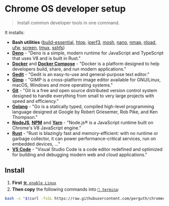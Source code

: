 # Chrome OS developer setup

> Install common developer tools in one command.

It installs:

- **Bash utilities** ([build-essential](https://www.google.com/search?q=build-essential), [htop](https://hisham.hm/htop/), [iperf3](https://iperf.fr/), [mosh](https://mosh.org/), [nano](https://www.nano-editor.org/), [nmap](https://nmap.org/), [nload](https://github.com/rolandriegel/nload), [ufw](https://g.co/kgs/R7KmgH), [screen](https://www.gnu.org/software/screen/), [tmux](https://github.com/tmux/tmux/wiki), [sshfs](https://github.com/libfuse/sshfs))
- **[Deno](https://deno.land/)** - "Deno is a simple, modern runtime for JavaScript and TypeScript that uses V8 and is built in Rust."
- **[Docker](https://www.docker.com/)** and **[Docker Compose](https://docs.docker.com/compose/)** - "Docker is a platform designed to help developers build, share, and run modern applications."
- **[Gedit](https://wiki.gnome.org/Apps/Gedit)** - "Gedit is an easy-to-use and general-purpose text editor."
- **[Gimp](https://www.gimp.org/)** - "GIMP is a cross-platform image editor available for GNU/Linux, macOS, Windows and more operating systems."
- **[Git](https://git-scm.com/)** - "Git is a free and open source distributed version control system designed to handle everything from small to very large projects with speed and efficiency."
- **[Golang](https://golang.org/)** - "Go is a statically typed, compiled high-level programming language designed at Google by Robert Griesemer, Rob Pike, and Ken Thompson."
- **[NodeJS](https://nodejs.org/)**, **[NPM](https://www.npmjs.com/)** and **[Yarn](https://yarnpkg.com/)** - "Node.js® is a JavaScript runtime built on Chrome's V8 JavaScript engine."
- **[Rust](https://www.rust-lang.org/)** - "Rust is blazingly fast and memory-efficient: with no runtime or garbage collector, it can power performance-critical services, run on embedded devices, ..."
- **[VS Code](https://code.visualstudio.com/)** - "Visual Studio Code is a code editor redefined and optimized for building and debugging modern web and cloud applications."

## Install

1. **First** [`🛠️ enable Linux`](https://support.google.com/chromebook/answer/9145439)
1. **Then copy** the following commands into [`🔣 termina`](https://support.google.com/chromebook/thread/565904):

```bash
bash -c "$(curl -fsSL https://raw.githubusercontent.com/perguth/chromeos-developer-setup/master/setup.sh)"
```
